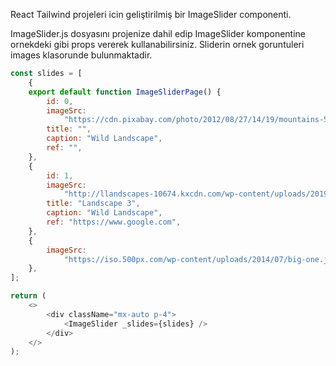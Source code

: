 React Tailwind projeleri icin geliştirilmiş bir ImageSlider componenti.

ImageSlider.js dosyasını projenize dahil edip ImageSlider komponentine ornekdeki gibi props vererek kullanabilirsiniz. Sliderin ornek goruntuleri images klasorunde bulunmaktadir.

```js
const slides = [
    {
    export default function ImageSliderPage() {
        id: 0,
        imageSrc:
            "https://cdn.pixabay.com/photo/2012/08/27/14/19/mountains-55067__340.png",
        title: "",
        caption: "Wild Landscape",
        ref: "",
    },
    {
        id: 1,
        imageSrc:
            "http://llandscapes-10674.kxcdn.com/wp-content/uploads/2019/07/lighting.jpg",
        title: "Landscape 3",
        caption: "Wild Landscape",
        ref: "https://www.google.com",
    },
    {
        imageSrc:
            "https://iso.500px.com/wp-content/uploads/2014/07/big-one.jpg",
    },
];

return (
    <>
        <div className="mx-auto p-4">
            <ImageSlider _slides={slides} />
        </div>
    </>
);
```
